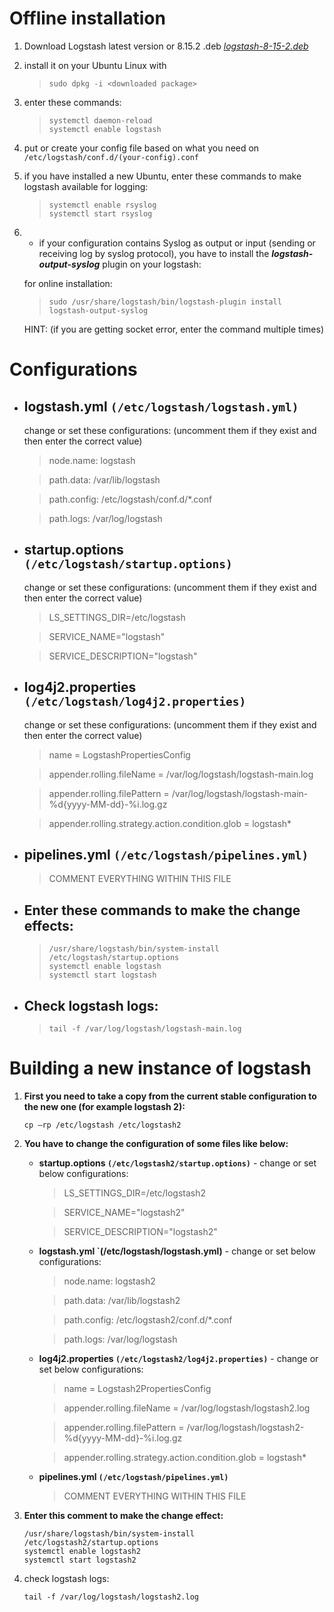 # **Offline installation**
1. Download Logstash latest version or 8.15.2 .deb *[logstash-8-15-2.deb](https://www.elastic.co/downloads/past-releases/logstash-8-15-2)*
2. install it on your Ubuntu Linux with
   > ```
   > sudo dpkg -i <downloaded package>
   > ```
4. enter these commands:
   > ```
   > systemctl daemon-reload
   > systemctl enable logstash
   > ```
5. put or create your config file based on what you need on `/etc/logstash/conf.d/(your-config).conf`
6. if you have installed a new Ubuntu, enter these commands to make logstash available for logging:
   > ```
   > systemctl enable rsyslog
   > systemctl start rsyslog
   > ```
   
7. * if your configuration contains Syslog as output or input (sending or receiving log by syslog protocol), you have to install the <b>*logstash-output-syslog*</b> plugin on your logstash:

   for online installation:
   > ```
   > sudo /usr/share/logstash/bin/logstash-plugin install logstash-output-syslog
   > ```

   HINT: (if you are getting socket error, enter the command multiple times)

# **Configurations**

* **logstash.yml `(/etc/logstash/logstash.yml)`**
   ---
   change or set these configurations: (uncomment them if they exist and then enter the correct value)
      
   > node.name: logstash
   
   > path.data: /var/lib/logstash
   
   > path.config: /etc/logstash/conf.d/*.conf
   
   > path.logs: /var/log/logstash

* **startup.options `(/etc/logstash/startup.options)`**
   ---
   change or set these configurations: (uncomment them if they exist and then enter the correct value)
      
   > LS_SETTINGS_DIR=/etc/logstash
   
   > SERVICE_NAME="logstash"
   
   > SERVICE_DESCRIPTION="logstash"

* **log4j2.properties `(/etc/logstash/log4j2.properties)`**
   ---
   change or set these configurations: (uncomment them if they exist and then enter the correct value)
         
   > name = LogstashPropertiesConfig 
   
   > appender.rolling.fileName = /var/log/logstash/logstash-main.log
   
   > appender.rolling.filePattern = /var/log/logstash/logstash-main-%d{yyyy-MM-dd}-%i.log.gz
   
   > appender.rolling.strategy.action.condition.glob = logstash*

* **pipelines.yml `(/etc/logstash/pipelines.yml)`**
   ---
      
   > COMMENT EVERYTHING WITHIN THIS FILE

* **Enter these commands to make the change effects:**
   ---
   
   > ```
   > /usr/share/logstash/bin/system-install /etc/logstash/startup.options
   > systemctl enable logstash
   > systemctl start logstash
   > ```

* **Check logstash logs:**
   ---
   
   > ```
   > tail -f /var/log/logstash/logstash-main.log
   > ```
    
# Building a new instance of logstash
1. **First you need to take a copy from the current stable configuration to the new one (for example logstash 2):**
   ```
   cp –rp /etc/logstash /etc/logstash2
   ```
1. **You have to change the configuration of some files like below:**
   * **startup.options `(/etc/logstash2/startup.options)`** - change or set below configurations:
     
     > LS_SETTINGS_DIR=/etc/logstash2
  
     > SERVICE_NAME="logstash2"
  
     > SERVICE_DESCRIPTION="logstash2"

   * **logstash.yml `(/etc/logstash/logstash.yml)** - change or set below configurations:
  
     > node.name: logstash2
  
     > path.data: /var/lib/logstash2

     > path.config: /etc/logstash2/conf.d/*.conf

     > path.logs: /var/log/logstash

   * **log4j2.properties `(/etc/logstash2/log4j2.properties)`** - change or set below configurations:

     > name = Logstash2PropertiesConfig  

     > appender.rolling.fileName = /var/log/logstash/logstash2.log
  
     > appender.rolling.filePattern = /var/log/logstash/logstash2-%d{yyyy-MM-dd}-%i.log.gz

     > appender.rolling.strategy.action.condition.glob = logstash*

   * **pipelines.yml `(/etc/logstash/pipelines.yml)`**
     > COMMENT EVERYTHING WITHIN THIS FILE

3. **Enter this comment to make the change effect:**
   ```
   /usr/share/logstash/bin/system-install /etc/logstash2/startup.options
   systemctl enable logstash2
   systemctl start logstash2
   ```

6. check logstash logs:
   ```
   tail -f /var/log/logstash/logstash2.log
   ```
